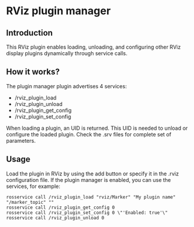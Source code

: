 # RViz plugin manager

## Introduction
 This RViz plugin enables loading, unloading, and configuring other RViz display plugins dynamically through service calls.

## How it works?
The plugin manager plugin advertises 4 services:
* /rviz\_plugin\_load
* /rviz\_plugin\_unload
* /rviz\_plugin\_get\_config
* /rviz\_plugin\_set\_config

When loading a plugin, an UID is returned. This UID is needed to unload or configure the loaded plugin. Check the .srv files for complete set of parameters.

## Usage
Load the plugin in RViz by using the add button or specify it in the .rviz configuration file. If the plugin manager is enabled, you can use the services, for example:

```
rosservice call /rviz_plugin_load "rviz/Marker" "My plugin name" "/marker_topic" ""
rosservice call /rviz_plugin_get_config 0
rosservice call /rviz_plugin_set_config 0 \"'Enabled: true'\"
rosservice call /rviz_plugin_unload 0
```
